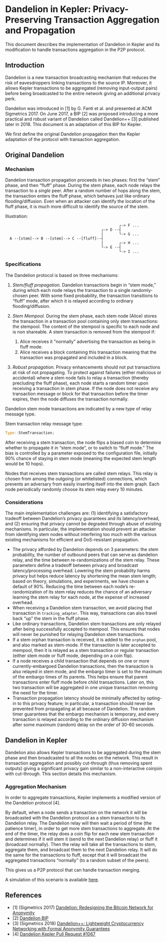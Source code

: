 # Dandelion in Kepler: Privacy-Preserving Transaction Aggregation and Propagation


This document describes the implementation of Dandelion in Kepler and its modification to handle transactions aggregation in the P2P protocol.
## Introduction

Dandelion is a new transaction broadcasting mechanism that reduces the risk of eavesdroppers linking transactions to the source IP. Moreover, it allows Kepler transactions to be aggregated (removing input-output pairs) before being broadcasted to the entire network giving an additional privacy perk.

Dandelion was introduced in [1] by G. Fanti et al. and presented at ACM Sigmetrics 2017. On June 2017, a BIP [2] was proposed introducing a more practical and robust variant of Dandelion called Dandelion++ [3] published later in 2018.  This document is an adaptation of this BIP for Kepler.

We first define the original Dandelion propagation then the Kepler adaptation  of the protocol with transaction aggregation.

## Original Dandelion

### Mechanism

Dandelion transaction propagation proceeds in two phases: first the “stem” phase, and then “fluff” phase. During the stem phase, each node relays the transaction to a *single* peer. After a random number of hops along the stem, the transaction enters the fluff phase, which behaves just like ordinary flooding/diffusion. Even when an attacker can identify the location of the fluff phase, it is much more difficult to identify the source of the stem.

Illustration:

```
                                                   ┌-> F ...
                                           ┌-> D --┤
                                           |       └-> G ...
  A --[stem]--> B --[stem]--> C --[fluff]--┤
                                           |       ┌-> H ...
                                           └-> E --┤
                                                   └-> I ...
```

### Specifications

The Dandelion protocol is based on three mechanisms:

1. *Stem/fluff propagation.* Dandelion transactions begin in “stem mode,” during which each node relays the transaction to a single randomly-chosen peer. With some fixed probability, the transaction transitions to “fluff” mode, after which it is relayed according to ordinary flooding/diffusion.

2. *Stem Mempool.* During the stem phase, each stem node (Alice) stores the transaction in a transaction pool containing only stem transactions: the stempool. The content of the stempool is specific to each node and is non shareable. A stem transaction is removed from the stempool if:

    1. Alice receives it "normally" advertising the transaction as being in fluff mode.
    2. Alice receives a block containing this transaction meaning that the transaction was propagated and included in a block.

3. *Robust propagation.* Privacy enhancements should not put transactions at risk of not propagating. To protect against failures (either malicious or accidental) where a stem node fails to relay a transaction (thereby precluding the fluff phase), each node starts a random timer upon receiving a transaction in stem phase. If the node does not receive any transaction message or block for that transaction before the timer expires, then the node diffuses the transaction normally.

Dandelion stem mode transactions are indicated by a new type of relay message type.

Stem transaction relay message type:

```rust
Type::StemTransaction;
```

After receiving a stem transaction, the node flips a biased coin to determine whether to propagate it in “stem mode”, or to switch to “fluff mode.” The bias is controlled by a parameter exposed to the configuration file, initially 90% chance of staying in stem mode (meaning the expected stem length would be 10 hops).

Nodes that receives stem transactions are called stem relays. This relay is chosen from among the outgoing (or whitelisted) connections, which prevents an adversary from easily inserting itself into the stem graph. Each node periodically randomly choose its stem relay every 10 minutes.

### Considerations

The main implementation challenges are: (1) identifying a satisfactory tradeoff between Dandelion’s privacy guarantees and its latency/overhead, and (2) ensuring that privacy cannot be degraded through abuse of existing mechanisms. In particular, the implementation should prevent an attacker from identifying stem nodes without interfering too much with the various existing mechanisms for efficient and DoS-resistant propagation.

* The privacy afforded by Dandelion depends on 3 parameters: the stem probability, the number of outbound peers that can serve as dandelion relay, and the time between re-randomizations of the stem relay. These parameters define a tradeoff between privacy and broadcast latency/processing overhead. Lowering the stem probability harms privacy but helps reduce latency by shortening the mean stem length; based on theory, simulations, and experiments, we have chosen a default of 90%. Reducing the time between each node’s re-randomization of its stem relay reduces the chance of an adversary learning the stem relay for each node, at the expense of increased overhead.
* When receiving a Dandelion stem transaction, we avoid placing that transaction in `tracking_adapter`. This way, transactions can also travel back “up” the stem in the fluff phase.
* Like ordinary transactions, Dandelion stem transactions are only relayed after being successfully accepted to mempool. This ensures that nodes will never be punished for relaying Dandelion stem transactions.
* If a stem orphan transaction is received, it is added to the `orphan` pool, and also marked as stem-mode. If the transaction is later accepted to mempool, then it is relayed as a stem transaction or regular transaction (either stem mode or fluff mode, depending on a coin flip).
* If a node receives a child transaction that depends on one or more currently-embargoed Dandelion transactions, then the transaction is also relayed in stem mode, and the embargo timer is set to the maximum of the embargo times of its parents. This helps ensure that parent transactions enter fluff mode before child transactions. Later on, this two transaction will be aggregated in one unique transaction removing the need for the timer.
* Transaction propagation latency should be minimally affected by opting-in to this privacy feature; in particular, a transaction should never be prevented from propagating at all because of Dandelion. The random timer guarantees that the embargo mechanism is temporary, and every transaction is relayed according to the ordinary diffusion mechanism after some maximum (random) delay on the order of 30-60 seconds.

## Dandelion in Kepler

Dandelion also allows Kepler transactions to be aggregated during the stem phase and then broadcasted to all the nodes on the network. This result in transaction aggregation and possibly cut-through (thus removing spent outputs) giving a significant privacy gain similar to a non-interactive coinjoin with cut-through. This section details this mechanism.

### Aggregation Mechanism

In order to aggregate transactions, Kepler implements a modified version of the Dandelion protocol [4].

By default, when a node sends a transaction on the network it will be broadcasted with the Dandelion protocol as a stem transaction to its Dandelion relay. The Dandelion relay will then wait a period of time (the patience timer), in order to get more stem transactions to aggregate. At the end of the timer, the relay does a coin flip for each new stem transaction and determines if it will stem it (send to the next Dandelion relay) or fluff it (broadcast normally). Then the relay will take all the transactions to stem, aggregate them, and broadcast them to the next Dandelion relay. It will do the same for the transactions to fluff, except that it will broadcast the aggregated transactions “normally” (to a random subset of the peers).

This gives us a P2P protocol that can handle transaction merging.

A simulation of this scenario is available [here](simulation.md).

## References

* [1] (Sigmetrics 2017) [Dandelion: Redesigning the Bitcoin Network for Anonymity](https://arxiv.org/abs/1701.04439)
* [2] [Dandelion BIP](https://github.com/dandelion-org/bips/blob/master/bip-dandelion.mediawiki)
* [3] (Sigmetrics 2018) [Dandelion++: Lightweight Cryptocurrency Networking with Formal Anonymity Guarantees](https://arxiv.org/abs/1805.11060)
* [4] [Dandelion Kepler Pull Request #1067](https://github.com/keplernetwork/kepler/pull/1067)
